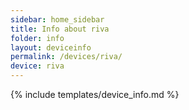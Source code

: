```yaml
---
sidebar: home_sidebar
title: Info about riva
folder: info
layout: deviceinfo
permalink: /devices/riva/
device: riva
---
```

{% include templates/device_info.md %}
